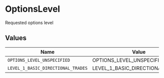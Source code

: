 # OptionsLevel

Requested options level


## Values

| Name                               | Value                              |
| ---------------------------------- | ---------------------------------- |
| `OPTIONS_LEVEL_UNSPECIFIED`        | OPTIONS_LEVEL_UNSPECIFIED          |
| `LEVEL_1_BASIC_DIRECTIONAL_TRADES` | LEVEL_1_BASIC_DIRECTIONAL_TRADES   |
